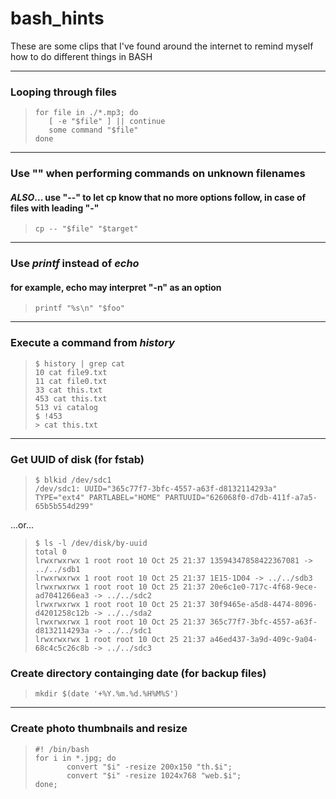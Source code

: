 # bash_hints
These are some clips that I've found around the internet to remind myself how to do different things in BASH
***
### Looping through files ###
>```
>for file in ./*.mp3; do
>    [ -e "$file" ] || continue
>    some command "$file"
>done
>```
***
### Use "" when performing commands on unknown filenames ###
#### _ALSO_... use "--" to let cp know that no more options follow, in case of files with leading "-" ####
>```
>cp -- "$file" "$target"
>```
***
### Use *printf* instead of *echo* ###
#### for example, echo may interpret "-n" as an option ####
>```
>printf "%s\n" "$foo"
>```
***
### Execute a command from *history* ###
>```
>$ history | grep cat
 >10 cat file9.txt
 >11 cat file0.txt
 >33 cat this.txt
 >453 cat this.txt
 >513 vi catalog
>$ !453
>> cat this.txt
>```
***
### Get UUID of disk (for fstab) ###
>```
>$ blkid /dev/sdc1
>/dev/sdc1: UUID="365c77f7-3bfc-4557-a63f-d8132114293a" TYPE="ext4" PARTLABEL="HOME" PARTUUID="626068f0-d7db-411f-a7a5-65b5b554d299"
>```
...or...
>```
>$ ls -l /dev/disk/by-uuid
>total 0
>lrwxrwxrwx 1 root root 10 Oct 25 21:37 13594347858422367081 -> ../../sdb1
>lrwxrwxrwx 1 root root 10 Oct 25 21:37 1E15-1D04 -> ../../sdb3
>lrwxrwxrwx 1 root root 10 Oct 25 21:37 20e6c1e0-717c-4f68-9ece-ad7041266ea3 -> ../../sdc2
>lrwxrwxrwx 1 root root 10 Oct 25 21:37 30f9465e-a5d8-4474-8096-d4201258c12b -> ../../sda2
>lrwxrwxrwx 1 root root 10 Oct 25 21:37 365c77f7-3bfc-4557-a63f-d8132114293a -> ../../sdc1
>lrwxrwxrwx 1 root root 10 Oct 25 21:37 a46ed437-3a9d-409c-9a04-68c4c5c26c8b -> ../../sdc3
>```
### Create directory containging date (for backup files) ###
>```mkdir $(date '+%Y.%m.%d.%H%M%S')```
***
### Create photo thumbnails and resize ###
>```
>#! /bin/bash
>for i in *.jpg; do
>        convert "$i" -resize 200x150 "th.$i";
>        convert "$i" -resize 1024x768 "web.$i";
>done;
>```
